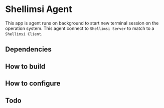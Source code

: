 # Shellimsi Agent

This app is agent runs on background to start new terminal session on the operation system. This agent connect to `Shellimsi Server` to match to a `Shellimsi Client`.

## Dependencies

## How to build

## How to configure


## Todo
